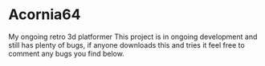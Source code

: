 # Acornia64
My ongoing retro 3d platformer
This project is in ongoing development and still has plenty of bugs, if anyone downloads this and tries it feel free to comment any bugs you find below.
